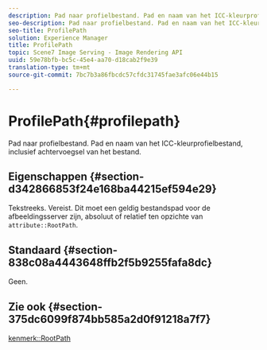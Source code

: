```yaml
---
description: Pad naar profielbestand. Pad en naam van het ICC-kleurprofielbestand, inclusief achtervoegsel van het bestand.
seo-description: Pad naar profielbestand. Pad en naam van het ICC-kleurprofielbestand, inclusief achtervoegsel van het bestand.
seo-title: ProfilePath
solution: Experience Manager
title: ProfilePath
topic: Scene7 Image Serving - Image Rendering API
uuid: 59e78bfb-bc5c-45e4-aa70-d18cab2f9e39
translation-type: tm+mt
source-git-commit: 7bc7b3a86fbcdc57cfdc31745fae3afc06e44b15

---
```



# ProfilePath{#profilepath}

Pad naar profielbestand. Pad en naam van het ICC-kleurprofielbestand, inclusief achtervoegsel van het bestand.

## Eigenschappen {#section-d342866853f24e168ba44215ef594e29}

Tekstreeks. Vereist. Dit moet een geldig bestandspad voor de afbeeldingsserver zijn, absoluut of relatief ten opzichte van `attribute::RootPath`.

## Standaard {#section-838c08a4443648ffb2f5b9255fafa8dc}

Geen.

## Zie ook {#section-375dc6099f874bb585a2d0f91218a7f7}

[kenmerk::RootPath](../../../../../is-api/image-catalog/image-serving-api-ref/c-image-catalog-reference/c-attributes-reference/r-rootpath.md#reference-17d57e5967be403b8408fa7214017494)
